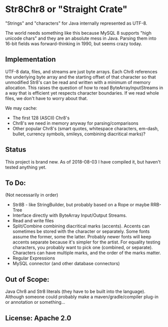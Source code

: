 # Str8Chr8 or "Straight Crate"

"Strings" and "characters" for Java internally represented as UTF-8.

The world needs something like this because MySQL 8 supports "high unicode chars" and they are an absolute mess in Java.
Parsing them into 16-bit fields was forward-thinking in 1990, but seems crazy today.

## Implementation
UTF-8 data, files, and streams are just byte arrays.
Each Chr8 references the underlying byte array and the starting offset of that character so that unmodified Str8's can be read and written with a minimum of memory allocation.
This raises the question of how to read ByteArrayInputStreams in a way that is efficient yet respects character boundaries.
If we read whole files, we don't have to worry about that.

We may cache:
* The first 128 (ASCII) Chr8's
* Chr8's we need in memory anyway for parsing/comparisons
* Other popular Chr8's (smart quotes, whitespace characters, em-dash, bullet, currency symbols, smileys, combining diacritical marks)?  

## Status
This project is brand new.
As of 2018-08-03 I have compiled it, but haven't tested anything yet.

## To Do:
(Not necessarily in order)
* Str8B - like StringBuilder, but probably based on a Rope or maybe RRB-Tree
* Interface directly with ByteArray Input/Output Streams.
* Read and write files
* Split/Combine combining diacritical marks (accents).
  Accents can sometimes be stored with the character or separately.
  Some fonts assume the former, some the latter.
  Probably newer fonts will keep accents separate because it's simpler for the artist.
  For equality testing characters, you probably want to pick one (combined, or separate).
  Characters can have multiple marks, and the order of the marks matter.
* Regular Expressions
* MySQL connector (and other database connectors)

## Out of Scope:
Java Chr8 and Str8 literals (they have to be built into the language).
Although someone could probably make a maven/gradle/compiler plug-in or annotation or something... 

## License: Apache 2.0
